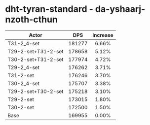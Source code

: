 # dht-tyran-standard - da-yshaarj-nzoth-cthun
| Actor | DPS | Increase |
|---|:---:|:---:|
|T31-2_4-set|181277|6.66%|
|T29-2-set+T31-2-set|178658|5.12%|
|T30-2-set+T31-2-set|177974|4.72%|
|T29-2_4-set|176262|3.71%|
|T31-2-set|176246|3.70%|
|T30-2_4-set|175707|3.38%|
|T29-2-set+T30-2-set|175218|3.10%|
|T29-2-set|173015|1.80%|
|T30-2-set|172500|1.50%|
|Base|169955|0.00%|
